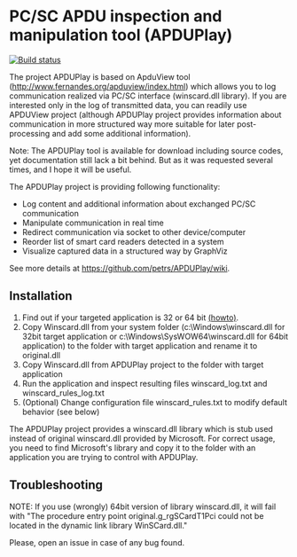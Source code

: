 PC/SC APDU inspection and manipulation tool (APDUPlay)
========

[![Build status](https://ci.appveyor.com/api/projects/status/ktwde29drhtw7jml?svg=true)](https://ci.appveyor.com/project/crocs-muni/apduplay)

The project APDUPlay is based on ApduView tool (http://www.fernandes.org/apduview/index.html) which allows you to log communication realized via PC/SC interface (winscard.dll library). If you are interested only in the log of transmitted data, you can readily
use APDUView project (although APDUPlay project provides information about communication in more structured way more suitable for later post-processing and add some additional information).

Note: The APDUPlay tool is available for download including source codes, yet documentation still lack a bit behind. But as it was requested several times, and I hope it will be useful.

The APDUPlay project is providing following functionality: 
  * Log content and additional information about exchanged PC/SC communication
  * Manipulate communication in real time
  * Redirect communication via socket to other device/computer
  * Reorder list of smart card readers detected in a system
  * Visualize captured data in a structured way by GraphViz

See more details at https://github.com/petrs/APDUPlay/wiki.

##  Installation  
1. Find out if your targeted application is 32 or 64 bit [(howto)](https://superuser.com/questions/103071/quick-way-to-tell-if-an-installed-application-is-64-bit-or-32-bit#103073). 
1. Copy Winscard.dll from your system folder (c:\Windows\winscard.dll for 32bit target application or c:\Windows\SysWOW64\winscard.dll for 64bit application) to the folder with target application and rename it to original.dll
2. Copy Winscard.dll from APDUPlay project to the folder with target application
3. Run the application and inspect resulting files winscard_log.txt and winscard_rules_log.txt
4. (Optional) Change configuration file winscard_rules.txt to modify default behavior (see below)

The APDUPlay project provides a winscard.dll library which is stub used instead of original winscard.dll provided by Microsoft. For correct usage, you need to find  Microsoft's library and copy it to the folder with an application you are trying to control with APDUPlay. 

## Troubleshooting
NOTE: If you use (wrongly) 64bit version of library winscard.dll, it will fail with "The procedure entry point original.g_rgSCardT1Pci could not be located in the dynamic link library WinSCard.dll."  

Please, open an issue in case of any bug found. 


